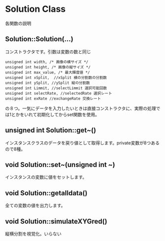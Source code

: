 # Solution Class
各関数の説明
## Solution::Solution(...)
コンストラクタです。引数は変数の数と同じ

    unsigned int width, /* 画像の横サイズ */
    unsigned int height, /* 画像の縦サイズ */
    unsigned int max_value, /* 最大輝度値 */
    unsigned int xSplit,  //xSplit 横の分割数の分割数
    unsigned int ySplit, //ySplit 縦の分割数
    unsigned int Limmit, //selectLimmit 選択可能回数
    unsigned int selectRate, //selectedRate 選択レート
    unsigned int exRate //exchangeRate 交換レート
の８つ。一気にデータを入力したいときは直接コンストラクタに、実際の処理では1とかをいれて初期化してからset関数を使用。

## unsigned int Solution::get~()
インスタンスクラスのデータを戻り値として取得します。private変数が8つあるので8種。
## void Solution::set~(unsigned int ~)
インスタンスの変数に値をセットします。
## void Solution::getalldata()
全ての変数の値を出力します。
## void Solution::simulateXYGred()
縦横分割を視覚化。いらない
